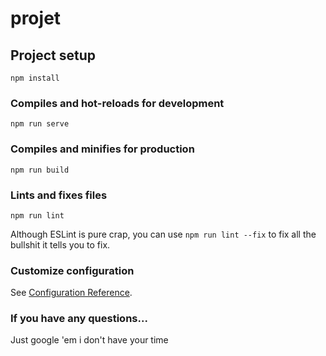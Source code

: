 # projet

## Project setup
```
npm install
```

### Compiles and hot-reloads for development
```
npm run serve
```

### Compiles and minifies for production
```
npm run build
```

### Lints and fixes files
```
npm run lint
```
Although ESLint is pure crap, you can use `npm run lint --fix` to fix all the bullshit it tells you to fix.

### Customize configuration
See [Configuration Reference](https://cli.vuejs.org/config/).

### If you have any questions...
Just google 'em i don't have your time
